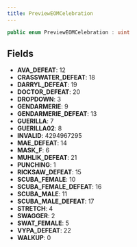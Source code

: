 ```yaml
---
title: PreviewEOMCelebration
---
```


```csharp
public enum PreviewEOMCelebration : uint
```

## Fields

- **AVA_DEFEAT**: 12
- **CRASSWATER_DEFEAT**: 18
- **DARRYL_DEFEAT**: 19
- **DOCTOR_DEFEAT**: 20
- **DROPDOWN**: 3
- **GENDARMERIE**: 9
- **GENDARMERIE_DEFEAT**: 13
- **GUERILLA**: 7
- **GUERILLA02**: 8
- **INVALID**: 4294967295
- **MAE_DEFEAT**: 14
- **MASK_F**: 6
- **MUHLIK_DEFEAT**: 21
- **PUNCHING**: 1
- **RICKSAW_DEFEAT**: 15
- **SCUBA_FEMALE**: 10
- **SCUBA_FEMALE_DEFEAT**: 16
- **SCUBA_MALE**: 11
- **SCUBA_MALE_DEFEAT**: 17
- **STRETCH**: 4
- **SWAGGER**: 2
- **SWAT_FEMALE**: 5
- **VYPA_DEFEAT**: 22
- **WALKUP**: 0

